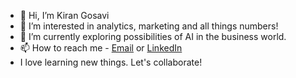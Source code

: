 - 👋 Hi, I’m Kiran Gosavi
- 👀 I’m interested in analytics, marketing and all things numbers!
- 🌱 I’m currently exploring possibilities of AI in the business world.
- 📫 How to reach me - [Email](26kirangosavi@gmail.com) or [LinkedIn](https://www.linkedin.com/in/kirangosavi/)
- I love learning new things. Let's collaborate!

<!---
kirangosavi26/kirangosavi26 is a ✨ special ✨ repository because its `README.md` (this file) appears on your GitHub profile.
You can click the Preview link to take a look at your changes.
--->
